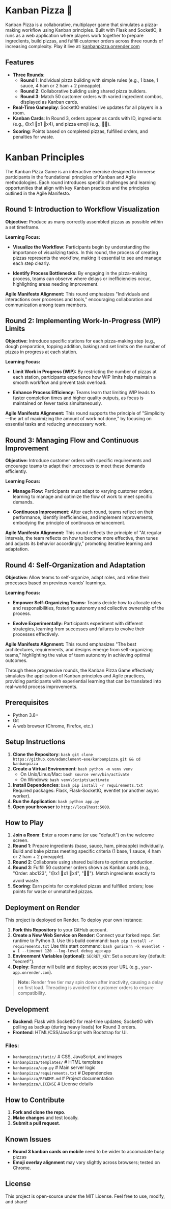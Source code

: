 # Kanban Pizza 🍕
Kanban Pizza is a collaborative, multiplayer game that simulates a pizza-making workflow using Kanban principles. Built with Flask and SocketIO, it runs as a web application where players work together to prepare ingredients, build pizzas, and fulfill customer orders across three rounds of increasing complexity.
Play it live at: [kanbanpizza.onrender.com](https://kanbanpizza.onrender.com)
## Features
- **Three Rounds**:  
  - **Round 1**: Individual pizza building with simple rules (e.g., 1 base, 1 sauce, 4 ham or 2 ham + 2 pineapple).  
  - **Round 2**: Collaborative building using shared pizza builders.  
  - **Round 3**: Match 50 customer orders with varied ingredient combos, displayed as Kanban cards.  
- **Real-Time Gameplay**: SocketIO enables live updates for all players in a room.  
- **Kanban Cards**: In Round 3, orders appear as cards with ID, ingredients (e.g., 🟡x1 🔴x1 🥓x4), and pizza emoji (e.g., 🍕🥓).  
- **Scoring**: Points based on completed pizzas, fulfilled orders, and penalties for waste.
# Kanban Principles

The Kanban Pizza Game is an interactive exercise designed to immerse participants in the foundational principles of Kanban and Agile methodologies. Each round introduces specific challenges and learning opportunities that align with key Kanban practices and the principles outlined in the Agile Manifesto.

## Round 1: Introduction to Workflow Visualization

**Objective:** Produce as many correctly assembled pizzas as possible within a set timeframe.

**Learning Focus:**

- **Visualize the Workflow:** Participants begin by understanding the importance of visualizing tasks. In this round, the process of creating pizzas represents the workflow, making it essential to see and manage each step clearly.

- **Identify Process Bottlenecks:** By engaging in the pizza-making process, teams can observe where delays or inefficiencies occur, highlighting areas needing improvement.

**Agile Manifesto Alignment:** This round emphasizes "Individuals and interactions over processes and tools," encouraging collaboration and communication among team members.

## Round 2: Implementing Work-In-Progress (WIP) Limits

**Objective:** Introduce specific stations for each pizza-making step (e.g., dough preparation, topping addition, baking) and set limits on the number of pizzas in progress at each station.

**Learning Focus:**

- **Limit Work in Progress (WIP):** By restricting the number of pizzas at each station, participants experience how WIP limits help maintain a smooth workflow and prevent task overload.

- **Enhance Process Efficiency:** Teams learn that limiting WIP leads to faster completion times and higher quality outputs, as focus is maintained on fewer tasks simultaneously.

**Agile Manifesto Alignment:** This round supports the principle of "Simplicity—the art of maximizing the amount of work not done," by focusing on essential tasks and reducing unnecessary work.

## Round 3: Managing Flow and Continuous Improvement

**Objective:** Introduce customer orders with specific requirements and encourage teams to adapt their processes to meet these demands efficiently.

**Learning Focus:**

- **Manage Flow:** Participants must adapt to varying customer orders, learning to manage and optimize the flow of work to meet specific demands.

- **Continuous Improvement:** After each round, teams reflect on their performance, identify inefficiencies, and implement improvements, embodying the principle of continuous enhancement.

**Agile Manifesto Alignment:** This round reflects the principle of "At regular intervals, the team reflects on how to become more effective, then tunes and adjusts its behavior accordingly," promoting iterative learning and adaptation.

## Round 4: Self-Organization and Adaptation

**Objective:** Allow teams to self-organize, adapt roles, and refine their processes based on previous rounds' learnings.

**Learning Focus:**

- **Empower Self-Organizing Teams:** Teams decide how to allocate roles and responsibilities, fostering autonomy and collective ownership of the process.

- **Evolve Experimentally:** Participants experiment with different strategies, learning from successes and failures to evolve their processes effectively.

**Agile Manifesto Alignment:** This round emphasizes "The best architectures, requirements, and designs emerge from self-organizing teams," highlighting the value of team autonomy in achieving optimal outcomes.

Through these progressive rounds, the Kanban Pizza Game effectively simulates the application of Kanban principles and Agile practices, providing participants with experiential learning that can be translated into real-world process improvements.

## Prerequisites
- Python 3.8+  
- Git  
- A web browser (Chrome, Firefox, etc.)
## Setup Instructions
1. **Clone the Repository**: ```bash git clone https://github.com/adamclement-exe/kanbanpizza.git && cd kanbanpizza```
2. **Create a Virtual Environment**: ```bash python -m venv venv```  
   - On Unix/Linux/Mac: ```bash source venv/bin/activate```  
   - On Windows: ```bash venv\Scripts\activate```
3. **Install Dependencies**: ```bash pip install -r requirements.txt```  
   Required packages: Flask, Flask-SocketIO, eventlet (or another async worker).
4. **Run the Application**: ```bash python app.py```
5. **Open your browser** to `http://localhost:5000`.
## How to Play
1. **Join a Room**: Enter a room name (or use "default") on the welcome screen.  
2. **Round 1**: Prepare ingredients (base, sauce, ham, pineapple) individually. Build and bake pizzas meeting specific criteria (1 base, 1 sauce, 4 ham or 2 ham + 2 pineapple).  
3. **Round 2**: Collaborate using shared builders to optimize production.  
4. **Round 3**: Fulfill 50 customer orders shown as Kanban cards (e.g., "Order: abc123", "🟡x1 🔴x1 🥓x4", "🍕🥓"). Match ingredients exactly to avoid waste.  
5. **Scoring**: Earn points for completed pizzas and fulfilled orders; lose points for waste or unmatched pizzas.
## Deployment on Render
This project is deployed on Render. To deploy your own instance:  
1. **Fork this Repository** to your GitHub account.  
2. **Create a New Web Service on Render**: Connect your forked repo. Set runtime to Python 3. Use this build command: ```bash pip install -r requirements.txt``` Use this start command: ```bash gunicorn -k eventlet -w 1 --timeout 120 --log-level debug app:app```  
3. **Environment Variables (optional)**: `SECRET_KEY`: Set a secure key (default: "secret!").  
4. **Deploy**: Render will build and deploy; access your URL (e.g., `your-app.onrender.com`).  
> **Note:** Render free tier may spin down after inactivity, causing a delay on first load. Threading is avoided for customer orders to ensure compatibility.
## Development
- **Backend**: Flask with SocketIO for real-time updates; SocketIO with polling as backup (during heavy loads) for Round 3 orders.  
- **Frontend**: HTML/CSS/JavaScript with Bootstrap for UI.
### Files:
- `kanbanpizza/static/` # CSS, JavaScript, and images  
- `kanbanpizza/templates/` # HTML templates  
- `kanbanpizza/app.py` # Main server logic  
- `kanbanpizza/requirements.txt` # Dependencies  
- `kanbanpizza/README.md` # Project documentation  
- `kanbanpizza/LICENSE` # License details
## How to Contribute
1. **Fork and clone the repo**.  
2. **Make changes** and test locally.  
3. **Submit a pull request**.
## Known Issues
- **Round 3 kanban cards on mobile** need to be wider to accomadate busy pizzas
- **Emoji overlay alignment** may vary slightly across browsers; tested on Chrome.   
## License
This project is open-source under the MIT License. Feel free to use, modify, and share!
